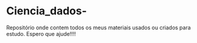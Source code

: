 # Ciencia_dados-
Repositório onde contem todos os meus materiais usados ou criados para estudo. Espero que ajude!!!!
